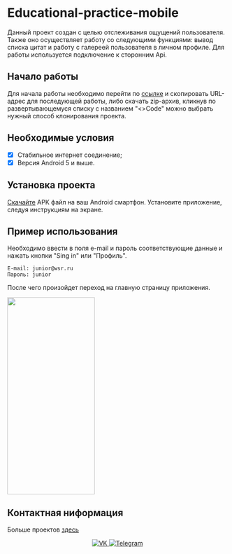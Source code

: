 # Educational-practice-mobile

Данный проект создан с целью отслеживания ощущений пользователя. Также оно осуществляет работу со следующими функциями: вывод списка цитат и работу с галереей пользователя в личном профиле. Для работы используется подключение к сторонним Api.

## Начало работы
Для начала работы необходимо перейти по [ссылке](https://github.com/dreyvania999/Educational-practice-mobile) и скопировать URL-адрес для последующей работы, либо скачать zip-архив, кликнув по развертывающемуся списку с названием "<>Code" можно выбрать нужный способ клонирования проекта.

## Необходимые условия
- [x] Стабильное интернет соединение;
- [x] Версия Android 5 и выше.

## Установка проекта
[Скачайте](https://disk.yandex.ru/d/5zjXZV6b4ySVcg) APK файл на ваш Android смартфон.
Установите приложение, следуя инструкциям на экране.

## Пример использования

Необходимо ввести в поля e-mail и пароль соответствующие данные и нажать кнопки "Sing in" или "Профиль".

```
E-mail: junior@wsr.ru
Пароль: junior
```
После чего произойдет переход на главную страницу приложения.

<img src="https://sun9-25.userapi.com/impg/WoLwCyFC90dJaytoXg8WcHAaNgzJIAXZQXRNHA/iQucWJb1vzc.jpg?size=1039x2160&quality=95&sign=b8c8a073834da02d8467634465d8458b&type=album" width="200" height="450">

## Контактная ниформация

Больше проектов [здесь](https://github.com/dreyvania999)

<div id="socials" align="center">
	<a href="https://vk.com/id500044052">
		<img src="https://img.shields.io/badge/VK-blue?style=for-the-badge&logo=VK&logoColor=white" alt="VK"/>
	</a>
	<a href="https://t.me/Iadrag">
		<img src="https://img.shields.io/badge/Telegram-blue?style=for-the-badge&logo=telegram&logoColor=white" alt="Telegram"/>
	</a>
</div>
